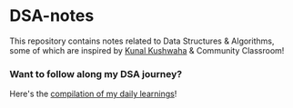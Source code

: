 # DSA-notes
This repository contains notes related to Data Structures &amp; Algorithms, some of which are inspired by [Kunal Kushwaha](https://www.youtube.com/c/kunalkushwaha) & Community Classroom!

### Want to follow along my DSA journey?
Here's the [compilation of my daily learnings](https://murtuzaalisurti.github.io/DSA-tweets/)!
